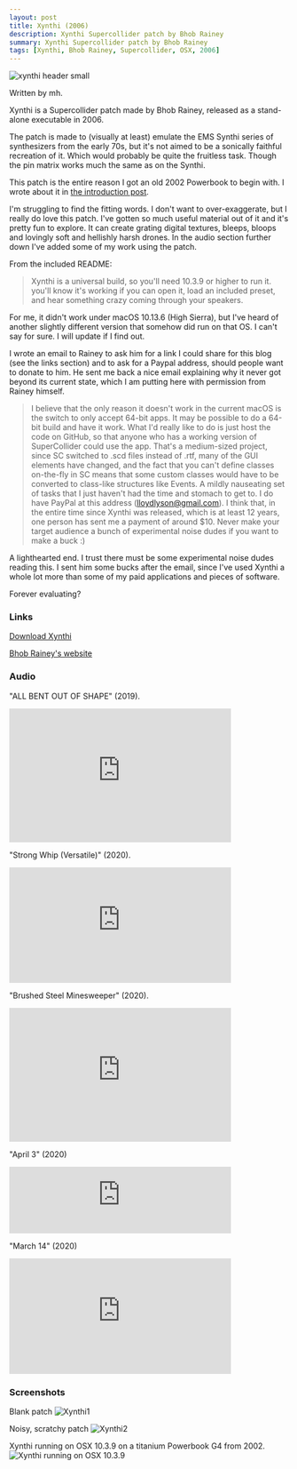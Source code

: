 ```yaml
---
layout: post
title: Xynthi (2006)
description: Xynthi Supercollider patch by Bhob Rainey
summary: Xynthi Supercollider patch by Bhob Rainey
tags: [Xynthi, Bhob Rainey, Supercollider, OSX, 2006]
---
```


![xynthi header small](assets/images/xynthibanner1.jpg)

Written by mh.

Xynthi is a Supercollider patch made by Bhob Rainey, released as a stand-alone executable in 2006.

The patch is made to (visually at least) emulate the EMS Synthi series of synthesizers from the early 70s, but it's not aimed to be a sonically faithful recreation of it. Which would probably be quite the fruitless task. Though the pin matrix works much the same as on the Synthi.

This patch is the entire reason I got an old 2002 Powerbook to begin with. I wrote about it in [the introduction post](https://mockfuneral.github.io/2020/12/08/introduction).

I'm struggling to find the fitting words. I don't want to over-exaggerate, but I really do love this patch. I've gotten so much useful material out of it and it's pretty fun to explore. It can create grating digital textures, bleeps, bloops and lovingly soft and hellishly harsh drones. In the audio section further down I've added some of my work using the patch.

From the included README:
> Xynthi is a universal build, so you'll need 10.3.9 or higher to run it.  you'll know it's working if you can open it, load an included preset, and hear something crazy coming through your speakers.

For me, it didn't work under macOS 10.13.6 (High Sierra), but I've heard of another slightly different version that somehow did run on that OS. I can't say for sure. I will update if I find out.

I wrote an email to Rainey to ask him for a link I could share for this blog (see the links section) and to ask for a Paypal address, should people want to donate to him. He sent me back a nice email explaining why it never got beyond its current state, which I am putting here with permission from Rainey himself.

> I believe that the only reason it doesn't work in the current macOS is the switch to only accept 64-bit apps. It may be possible to do a 64-bit build and have it work. What I'd really like to do is just host the code on GitHub, so that anyone who has a working version of SuperCollider could use the app. That's a medium-sized project, since SC switched to .scd files instead of .rtf, many of the GUI elements have changed, and the fact that you can't define classes on-the-fly in SC means that some custom classes would have to be converted to class-like structures like Events. A mildly nauseating set of tasks that I just haven't had the time and stomach to get to.
I do have PayPal at this address (lloydlyson@gmail.com). I think that, in the entire time since Xynthi was released, which is at least 12 years, one person has sent me a payment of around $10. Never make your target audience a bunch of experimental noise dudes if you want to make a buck :)

A lighthearted end. I trust there must be some experimental noise dudes reading this. I sent him some bucks after the email, since I've used Xynthi a whole lot more than some of my paid applications and pieces of software.

Forever evaluating?

### Links

[Download Xynthi](https://www.dropbox.com/s/k2r8zuihih45uba/Xynthi.zip?dl=0)

[Bhob Rainey's website](https://www.bhobrainey.com/)

### Audio

"ALL BENT OUT OF SHAPE" (2019).
<iframe style="border: 0; width: 400px; height: 241px;" src="https://bandcamp.com/EmbeddedPlayer/album=904229178/size=large/bgcol=ffffff/linkcol=333333/artwork=small/transparent=true/" seamless><a href="https://marchasselbalch.bandcamp.com/album/all-bent-out-of-shape">ALL BENT OUT OF SHAPE by Marc Hasselbalch</a></iframe>

"Strong Whip (Versatile)" (2020).
<iframe style="border: 0; width: 400px; height: 208px;" src="https://bandcamp.com/EmbeddedPlayer/album=506369187/size=large/bgcol=ffffff/linkcol=333333/artwork=small/transparent=true/" seamless><a href="https://marchasselbalch.bandcamp.com/album/strong-whip-versatile">Strong Whip (Versatile) by Marc Hasselbalch</a></iframe>

"Brushed Steel Minesweeper" (2020).
<iframe style="border: 0; width: 400px; height: 241px;" src="https://bandcamp.com/EmbeddedPlayer/album=488036132/size=large/bgcol=ffffff/linkcol=333333/artwork=small/transparent=true/" seamless><a href="https://marchasselbalch.bandcamp.com/album/brushed-steel-minesweeper">Brushed Steel Minesweeper by Marc Hasselbalch</a></iframe>

"April 3" (2020)
<iframe style="border: 0; width: 400px; height: 120px;" src="https://bandcamp.com/EmbeddedPlayer/album=1081154272/size=large/bgcol=ffffff/linkcol=333333/tracklist=false/artwork=small/track=3112541910/transparent=true/" seamless><a href="https://marchasselbalch.bandcamp.com/album/lockdown-march-13-april-14">Lockdown (March 13–April 14) by Marc Hasselbalch</a></iframe>

"March 14" (2020)
<iframe style="border: 0; width: 400px; height: 208px;" src="https://bandcamp.com/EmbeddedPlayer/album=1081154272/size=large/bgcol=ffffff/linkcol=333333/artwork=small/track=849651184/transparent=true/" seamless><a href="https://marchasselbalch.bandcamp.com/album/lockdown-march-13-april-14">Lockdown (March 13–April 14) by Marc Hasselbalch</a></iframe>


### Screenshots

Blank patch
![Xynthi1](/assets/images/xynthi_osx_1.jpg)

Noisy, scratchy patch
![Xynthi2](/assets/images/xynthi_osx_2.jpg)

Xynthi running on OSX 10.3.9 on a titanium Powerbook G4 from 2002.
![Xynthi running on OSX 10.3.9](/assets/images/xynthipowerbook1.jpeg)

